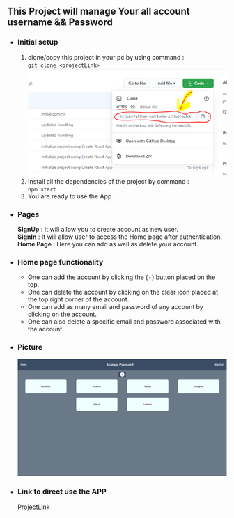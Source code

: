 
## This Project will manage Your all account username && Password 

- ### Initial setup </br> 
    1) clone/copy this project in your pc by using command :</br>
      `git clone <projectLink>`
      ![alt text](proj_link.png "clone Link")
     2) Install all the dependencies of the project by command :</br> 
    `npm start`
    3) You are ready to use the App

- ### Pages 

    **SignUp** : It will allow you to create account as new user. </br>
    **SignIn** : It will allow user to access the Home page after authentication.<br>
    **Home Page** : Here you can add as well as delete your account.<br>

- ### Home page functionality
   - One can add the account by clicking the  (+) button placed on the top.
   - One can delete the account by clicking on the clear icon placed at the top right corner of the account.
   - One can add as many email and password of any account  by clicking on the account.
   - One can also delete a specific email and password associated with the account.

 - ### Picture 
  
      ![alt text](project.png "clone Link")
          
 - ### Link to direct use the APP
   [ProjectLink](https://managemypassword-5e257.web.app)

